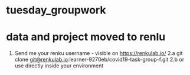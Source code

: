 # tuesday_groupwork


# data and project moved to renlu 

1. Send me your renku username - visible on https://renkulab.io/
2.a git clone git@renkulab.io:learner-9270eb/covid19-task-group-f.git
2.b or use directly inside your environment




